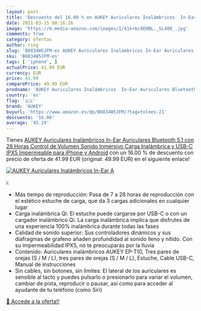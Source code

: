 ```yaml
---
layout: post
title: 'Descuento del 16.00 % en AUKEY Auriculares Inalámbricos  In-Ear A'
date: 2021-03-15 08:16:26
image: 'https://m.media-amazon.com/images/I/41k+bc8EHBL._SL400_.jpg'
comments: true
category: ofertas
author: ring
slug: 'B0834W5JFM-es AUKEY Auriculares Inalámbricos In-Ear Auriculares...'
sku: 'B0834W5JFM-es'
tags: [ 'iphone', ]
actualPrice: 41.99 EUR
currency: EUR
price: 41.99
comparePrice: 49.99 EUR
prodname: 'AUKEY Auriculares Inalámbricos  In-Ear Auriculares Bluetooth 5.1 con 28 Horas  Control de Volumen  Sonido Inmersivo  Carga Inalámbrica y USB-C  IPX5 Impermeable para iPhone y Android'
country: 'es'
flag: '🇪🇸'
brand: 'AUKEY'
buyurl: 'https://www.amazon.es/dp/B0834W5JFM/?tag=tolees-21'
descuento: '16.00'
average: '45.19'
---
```


Tienes [AUKEY Auriculares Inalámbricos  In-Ear Auriculares Bluetooth 5.1 con 28 Horas  Control de Volumen  Sonido Inmersivo  Carga Inalámbrica y USB-C  IPX5 Impermeable para iPhone y Android](https://www.amazon.es/dp/B0834W5JFM/?tag=tolees-21) con un 16.00 % de descuento con precio de oferta de 41.99 EUR (original: 49.99 EUR) en el siguiente enlace!

[![AUKEY Auriculares Inalámbricos  In-Ear A](https://m.media-amazon.com/images/I/41k+bc8EHBL._SL400_.jpg)](https://www.amazon.es/dp/B0834W5JFM/?tag=tolees-21)

ℹ️:

- Más tiempo de reproducción: Pasa de 7 a 28 horas de reproducción con el estético estuche de carga, que da 3 cargas adicionales en cualquier lugar
- Carga inalámbrica Qi: El estuche puede cargarse por USB-C o con un cargador inalámbrico Qi. La carga inalámbrica implica que disfrutes de una experiencia 100% inalámbrica durante todas las fases
- Calidad de sonido superior: Sus controladores dinámicos y sus diafragmas de grafeno añaden profundidad al sonido lleno y nítido. Con su impermeabilidad IPX5, no te preocuparás por la lluvia
- Contenido: Auriculares inalámbricos AUKEY EP-T10, Tres pares de orejas (S / M / L), tres pares de orejas (S / M / L), Estuche, Cable USB-C, Manual de instrucciones
- Sin cables, sin botones, sin límites: El lateral de los auriculares es sensible al tacto y puedes pulsarlo o presionarlo para variar el volumen, cambiar de pista, reproducir o pausar, así como para acceder al ayudante de tu teléfono (como Siri)

[🛒 Accede a la oferta!!](https://www.amazon.es/dp/B0834W5JFM/?tag=tolees-21)
